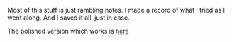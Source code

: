 Most of this stuff is just rambling notes.
I made a record of what I tried as I went along.
And I saved it all, just in case.

The polished version which works is [here](explore.ipynb)
